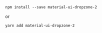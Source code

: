 
```shell
npm install --save material-ui-dropzone-2
```

or

```shell
yarn add material-ui-dropzone-2
```
